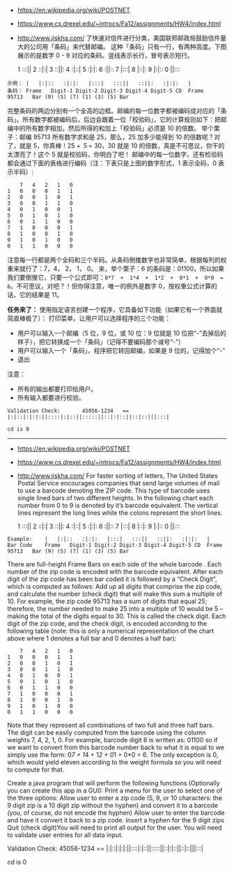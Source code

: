 * <https://en.wikipedia.org/wiki/POSTNET>
* <https://www.cs.drexel.edu/~introcs/Fa12/assignments/HW4/index.html>
* <http://www.jiskha.com/>
了快速对信件进行分类，美国联邦邮政局鼓励信件量大的公司用「条码」来代替邮编。
这种「条码」只有一行，有两种高度。下图展示的是数字 0 - 9 对应的条码。竖线表示长行，冒号表示短行。

    1	:::||
    2	::|:|
    3	::||:
    4	:|::|
    5	:|:|:
    6	:||::
    7	|:::|
    8	|::|:
    9	|:|::
    0	||:::

```
示例：	|	|:|::	:|:|:	|:::|	:::||	::||:	:|:|:	|
条码：	Frame	Digit-1	Digit-2	Digit-3	Digit-4	Digit-5	CD	Frame
95713	Bar	(9)	(5)	(7)	(1)	(3)	(5)	Bar
```
完整条码的两边分别有一个全高的边框。邮编的每一位数字都被编码成对应的「条码」。所有数字都被编码后，后边会跟着一位「校验码」，它的计算规则如下：把邮编中的所有数字相加，然后所得的和加上「校验码」必须是 10 的倍数。
举个栗子：邮编 95713 所有数字求和是 25，那么，25 加多少能得到 10 的倍数呢？对了，就是 5，你真棒！25 + ５= 30，30 就是 10 的倍数，真是不可思议，你干的太漂亮了！这个 5 就是校验码，你明白了吧！
邮编中的每一位数字，还有检验码都会通过下面的表格进行编码（注：下表只是上图的数字形式，1 表示全码，0 表示半码）:

        7	4	2	1	0
    1	0	0	0	1	1
    2	0	0	1	0	1
    3	0	0	1	1	0
    4	0	1	0	0	1
    5	0	1	0	1	0
    6	0	1	1	0	0
    7	1	0	0	0	1
    8	1	0	0	1	0
    9	1	0	1	0	0
    0	1	1	0	0	0

注意每一行都是两个全码和三个半码。从条码倒推数字也非常简单，根据每列的权重来就行了：7，4， 2， 1， 0。
来，举个栗子：6 的条码是：01100，所以如果我们要倒推它，只要一个公式即可：`0*7  +  1*4  +  1*2  +  0*1  +  0*0  =  6`。不可思议，对吧？！但你得注意，唯一的例外是数字 0，按权重公式计算的话，它的结果是 11。

**任务来了：**
使用指定语言创建一个程序，它具备如下功能（如果它有一个界面就简直棒极了）：
打印菜单，让用户可以选择程序的三个功能：
* 用户可以输入一个邮编（5 位，9 位，或 10 位：9 位就是 10 位把“-”去掉后的样子），把它转换成一个「条码」（记得不要编码那个减号“-”）
* 用户可以输入一个「条码」，程序把它转回邮编，如果是 9 位的，记得加个“-”
* 退出

注意：
* 所有的输出都要打印给用户。
* 所有输入都要进行校验。
```
Validation Check:       45056-1234   ==   |:|::|:|:|:||::::|:|::||:::::||::|:|::||::|::|||:::|

cd is 0
```
- - - 
* <https://en.wikipedia.org/wiki/POSTNET>
* <https://www.cs.drexel.edu/~introcs/Fa12/assignments/HW4/index.html>
* <http://www.jiskha.com/>
For faster sorting of letters, The United States Postal Service encourages companies that send large volumes of mail to use a barcode denoting the ZIP code.  This type of barcode uses single lined bars of two different heights.  In the following chart each number from 0 to 9 is denoted by it’s barcode equivalent.  The vertical lines represent the long lines while the colons represent the short lines.

    1	:::||
    2	::|:|
    3	::||:
    4	:|::|
    5	:|:|:
    6	:||::
    7	|:::|
    8	|::|:
    9	|:|::
    0	||:::

```
Example:	|	|:|::	:|:|:	|:::|	:::||	::||:	:|:|:	|
Bar Code	Frame	Digit-1	Digit-2	Digit-3	Digit-4	Digit-5	CD	Frame
95713	Bar	(9)	(5)	(7)	(1)	(3)	(5)	Bar
```
There are full-height Frame Bars on each side of the whole barcode .  Each number of the zip code is encoded with the barcode equivalent.  After each digit of the zip code has been bar coded it is followed by a “Check Digit”, which is computed as follows: Add up all digits that comprise the zip code, and calculate the number (check digit) that will make this sum a multiple of 10.  For example, the zip code 95713 has a sum of digits that equal 25; therefore, the number needed to make 25 into a multiple of 10 would be 5 – making the total of the digits equal to 30.  This is called the check digit.  Each digit of the zip code, and the check digit, is encoded according to the following table (note: this is only a numerical representation of the chart above where 1 denotes a full bar and 0 denotes a half bar):

        7	4	2	1	0
    1	0	0	0	1	1
    2	0	0	1	0	1
    3	0	0	1	1	0
    4	0	1	0	0	1
    5	0	1	0	1	0
    6	0	1	1	0	0
    7	1	0	0	0	1
    8	1	0	0	1	0
    9	1	0	1	0	0
    0	1	1	0	0	0


Note that they represent all combinations of two full and three half bars.  The digit can be easily computed from the barcode using the column weights 7, 4, 2, 1, 0.  For example, barcode digit 6 is written as: 01100 so if we want to convert from this barcode number back to what it is equal to we simply use the form: 0*7  +  1*4  +  1*2  +  0*1  +  0*0  =  6.  The only exception is 0, which would yield eleven according to the weight formula so you will need to compute for that.

Create a java program that will perform the following functions (Optionally you can create this app in a GUI):
Print a menu for the user to select one of the three options:
Allow user to enter a zip code (5, 9, or 10 characters: the 9 digit zip is a 10 digit zip without the hyphen) and convert it to a barcode (you, of course, do not encode the hyphen)
Allow user to enter the barcode and have it convert it back to a zip code.  Insert a hyphen for the 9 digit zips
Quit
(check digit)You will need to print all output for the user.
You will need to validate user entries for all data input.


Validation Check:       45056-1234   ==   |:|::|:|:|:||::::|:|::||:::::||::|:|::||::|::|||:::|

cd is 0
